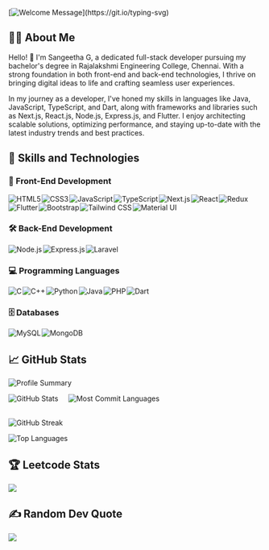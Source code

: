 [![Welcome Message](https://readme-typing-svg.herokuapp.com?font=Fira+Code&size=22&pause=1000&vCenter=true&random=false&lines=Welcome+to+my+GitHub+Profile!)](https://git.io/typing-svg)

## 👩‍💻 About Me

Hello! 👋 I'm Sangeetha G, a dedicated full-stack developer pursuing my bachelor's degree in Rajalakshmi Engineering College, Chennai. With a strong foundation in both front-end and back-end technologies, I thrive on bringing digital ideas to life and crafting seamless user experiences.

In my journey as a developer, I've honed my skills in languages like Java, JavaScript, TypeScript, and Dart, along with frameworks and libraries such as Next.js, React.js, Node.js, Express.js, and Flutter. I enjoy architecting scalable solutions, optimizing performance, and staying up-to-date with the latest industry trends and best practices.

## 🚀 Skills and Technologies

### 🎨 Front-End Development

<div style="display: flex; flex-wrap: wrap;">
    <img src="https://img.shields.io/badge/HTML5-E34F26?style=for-the-badge&logo=html5&logoColor=white" alt="HTML5" style="margin-right: 2px;" />
    <img src="https://img.shields.io/badge/CSS3-1572B6?style=for-the-badge&logo=css3&logoColor=white" alt="CSS3" style="margin-right: 2px;" />
    <img src="https://img.shields.io/badge/JavaScript-F7DF1E?style=for-the-badge&logo=javascript&logoColor=black" alt="JavaScript" style="margin-right: 2px;" />
    <img src="https://img.shields.io/badge/TypeScript-007ACC?style=for-the-badge&logo=typescript&logoColor=white" alt="TypeScript" style="margin-right: 2px;" />
    <img src="https://img.shields.io/badge/Next.js-000000?style=for-the-badge&logo=nextdotjs&logoColor=white" alt="Next.js" style="margin-right: 2px;" />
    <img src="https://img.shields.io/badge/React-20232A?style=for-the-badge&logo=react&logoColor=61DAFB" alt="React" style="margin-right: 2px;" />
    <img src="https://img.shields.io/badge/Redux-593D88?style=for-the-badge&logo=redux&logoColor=white" alt="Redux" style="margin-right: 2px;" />
    <img src="https://img.shields.io/badge/Flutter-02569B?style=for-the-badge&logo=flutter&logoColor=white" alt="Flutter" style="margin-right: 2px;" />
    <img src="https://img.shields.io/badge/Bootstrap-563D7C?style=for-the-badge&logo=bootstrap&logoColor=white" alt="Bootstrap" style="margin-right: 2px;" />
    <img src="https://img.shields.io/badge/Tailwind_CSS-38B2AC?style=for-the-badge&logo=tailwind-css&logoColor=white" alt="Tailwind CSS" style="margin-right: 2px;" />
    <img src="https://img.shields.io/badge/Material--UI-0081CB?style=for-the-badge&logo=material-ui&logoColor=white" alt="Material UI" style="margin-right: 2px;" />
</div>

### 🛠️ Back-End Development

<div style="display: flex; flex-wrap: wrap;">
    <img src="https://img.shields.io/badge/Node.js-43853D?style=for-the-badge&logo=node.js&logoColor=white" alt="Node.js" style="margin-right: 2px;" />
    <img src="https://img.shields.io/badge/Express.js-404D59?style=for-the-badge" alt="Express.js" style="margin-right: 2px;" />
    <img src="https://img.shields.io/badge/Laravel-FF2D20?style=for-the-badge&logo=laravel&logoColor=white" alt="Laravel" style="margin-right: 2px;" />
</div>

### 💻 Programming Languages

<div style="display: flex; flex-wrap: wrap;">
    <img src="https://img.shields.io/badge/C-00599C?style=for-the-badge&logo=c&logoColor=white" alt="C" style="margin-right: 2px;" />
    <img src="https://img.shields.io/badge/C%2B%2B-00599C?style=for-the-badge&logo=c%2B%2B&logoColor=white" alt="C++" style="margin-right: 2px;" />
    <img src="https://img.shields.io/badge/Python-14354C?style=for-the-badge&logo=python&logoColor=white" alt="Python" style="margin-right: 2px;" />
    <img src="https://img.shields.io/badge/Java-ED8B00?style=for-the-badge&logo=openjdk&logoColor=white" alt="Java" style="margin-right: 2px;" />
    <img src="https://img.shields.io/badge/PHP-777BB4?style=for-the-badge&logo=php&logoColor=white" alt="PHP" style="margin-right: 2px;" />
    <img src="https://img.shields.io/badge/Dart-0175C2?style=for-the-badge&logo=dart&logoColor=white" alt="Dart" style="margin-right: 2px;" />
</div>

### 🗄️ Databases

<div style="display: flex; flex-wrap: wrap;">
    <img src="https://img.shields.io/badge/MySQL-00000F?style=for-the-badge&logo=mysql&logoColor=white" alt="MySQL" style="margin-right: 2px;" />
    <img src="https://img.shields.io/badge/MongoDB-4EA94B?style=for-the-badge&logo=mongodb&logoColor=white" alt="MongoDB" style="margin-right: 2px;" />
</div>

## 📈 GitHub Stats

![Profile Summary](http://github-profile-summary-cards.vercel.app/api/cards/profile-details?username=Sangeetha2125&theme=vision_friendly_dark&card_width=500)

<div style="display: flex; flex-wrap: wrap; gap:20px">
    <img src="http://github-profile-summary-cards.vercel.app/api/cards/stats?username=Sangeetha2125&theme=vision_friendly_dark" alt="GitHub Stats"> 
    <img src="http://github-profile-summary-cards.vercel.app/api/cards/most-commit-language?username=Sangeetha2125&theme=vision_friendly_dark" alt="Most Commit Languages">
</div> <br />

![GitHub Streak](https://github-readme-streak-stats.herokuapp.com/?user=Sangeetha2125&theme=vision-friendly-dark&hide_border=true&card_width=500)

![Top Languages](https://github-readme-stats.vercel.app/api/top-langs/?username=Sangeetha2125&theme=vision-friendly-dark&include_all_commits=true&count_private=true&card_width=500&hide_border=true) 

## 🏆 Leetcode Stats
![](https://leetcard.jacoblin.cool/gsangeetha-dev?font=Dancing_Script&border_radius=8)

## ✍️ Random Dev Quote
![](https://quotes-github-readme.vercel.app/api?type=horizontal&theme=catppuccin_mocha)
